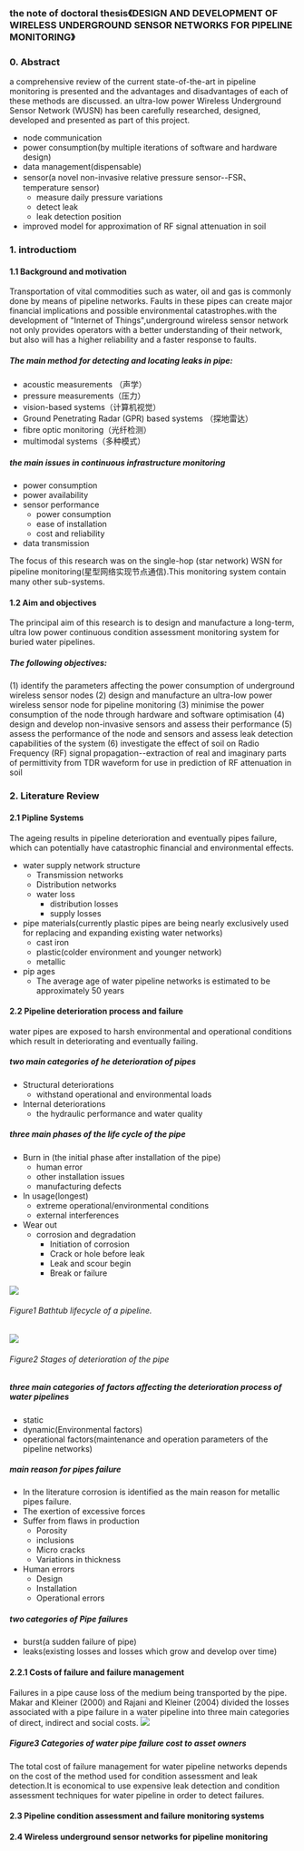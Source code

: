 ### the note of doctoral thesis《DESIGN AND DEVELOPMENT OF WIRELESS UNDERGROUND SENSOR NETWORKS FOR PIPELINE MONITORING》

### 0. Abstract
a comprehensive review of the current state-of-the-art in pipeline monitoring is presented and the advantages and disadvantages of each of these methods are discussed. an ultra-low power Wireless Underground Sensor Network (WUSN) has been carefully researched, designed, developed and presented as part of this project.
- node communication
- power consumption(by multiple iterations of software and hardware design)
- data management(dispensable)
- sensor(a novel non-invasive relative pressure sensor--FSR、temperature sensor)
    -  measure daily pressure variations
    -  detect leak
    -  leak detection position
- improved model for approximation of RF signal attenuation in soil

### 1. introductiom
#### 1.1 Background and motivation 
Transportation of vital commodities such as water, oil and gas is commonly done by means of pipeline networks. Faults in these pipes can create major financial implications and possible environmental catastrophes.with the development of "Internet of Things",underground wireless sensor network not only provides operators with a better understanding of their network, but also will has a higher reliability and a faster response to faults. 

##### The main method for detecting and locating leaks in pipe:
- acoustic measurements （声学）
- pressure measurements（压力）
- vision-based systems（计算机视觉）
- Ground Penetrating Radar (GPR) based systems （探地雷达）
- fibre optic monitoring（光纤检测）
- multimodal systems（多种模式）

##### the main issues in continuous infrastructure monitoring
- power consumption
- power availability
- sensor performance
    - power consumption
    - ease of installation 
    - cost and reliability
- data transmission

The focus of this research was on the single-hop (star network) WSN for pipeline monitoring(星型网络实现节点通信).This monitoring system contain many other sub-systems.

#### 1.2 Aim and objectives
The principal aim of this research is to design and manufacture a long-term, ultra low power continuous condition assessment monitoring system for buried water pipelines.
##### The following objectives:
(1) identify the parameters affecting the power consumption of underground wireless sensor nodes
(2) design and manufacture an ultra-low power wireless sensor node for pipeline monitoring
(3) minimise the power consumption of the node through hardware and software optimisation
(4) design and develop non-invasive sensors and assess their performance
(5) assess the performance of the node and sensors and assess leak detection capabilities of the system
(6) investigate the effect of soil on Radio Frequency (RF) signal propagation--extraction of real and imaginary parts of permittivity from TDR waveform for use in prediction of RF attenuation in soil 

### 2. Literature Review
#### 2.1 Pipline Systems
The ageing results in pipeline deterioration and eventually pipes failure, which can potentially have catastrophic financial and environmental effects.
- water supply network structure
    - Transmission networks
    - Distribution networks
    - water loss
        - distribution losses 
        - supply losses
- pipe materials(currently plastic pipes are being nearly exclusively used for replacing and expanding existing water networks)
    - cast iron
    - plastic(colder environment and younger network)
    - metallic
- pip ages
    - The average age of water pipeline networks is estimated to be approximately 50 years
    
#### 2.2 Pipeline deterioration process and failure
water pipes are exposed to harsh environmental and operational conditions which result in deteriorating and eventually failing.
##### two main categories of he deterioration of pipes
- Structural deteriorations
    - withstand operational and environmental loads
- Internal deteriorations
    - the hydraulic performance and water quality 
    
##### three main phases of the life cycle of the pipe
- Burn in (the initial phase after installation of the pipe)
    - human error
    - other installation issues 
    - manufacturing defects
- In usage(longest)
    - extreme operational/environmental conditions
    - external interferences
- Wear out
    - corrosion and degradation
        - Initiation of corrosion
        - Crack or hole before leak
        - Leak and scour begin 
        - Break or failure 

![](/assets/doctor1.jpg)
###### Figure1 Bathtub lifecycle of a pipeline. 
![](/assets/doctor2.jpg)
###### Figure2 Stages of deterioration of the pipe

##### three main categories of factors affecting the deterioration process of water pipelines
- static
- dynamic(Environmental factors)
- operational factors(maintenance and operation parameters of the pipeline networks)

##### main reason for pipes failure 
- In the literature corrosion is identified as the main reason for metallic pipes failure.
- The exertion of excessive forces
- Suffer from flaws in production
    - Porosity
    - inclusions
    - Micro cracks 
    - Variations in thickness 
- Human errors
    - Design 
    - Installation 
    - Operational errors    
    
##### two categories of Pipe failures 
- burst(a sudden failure of pipe)
- leaks(existing losses and losses which grow and develop over time)
    
#### 2.2.1 Costs of failure and failure management
Failures in a pipe cause loss of the medium being transported by the pipe. Makar and Kleiner (2000) and Rajani and Kleiner (2004) divided the losses associated with a pipe failure in a water pipeline into three main categories of direct, indirect and social costs.
![](/assets/doctor3.jpg)
##### Figure3  Categories of water pipe failure cost to asset owners
The total cost of failure management for water pipeline networks depends on the cost of the method used for condition assessment and leak detection.It is economical to use expensive leak detection and condition assessment techniques for water pipeline in order to detect failures.
#### 2.3 Pipeline condition assessment and failure monitoring systems
#### 2.4 Wireless underground sensor networks for pipeline monitoring




